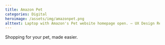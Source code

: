 ```yaml
---
title: Amazon Pet
categories: Digital
heroimage: /assets/img/amazonpet.png
alttext: Laptop with Amazon's Pet website homepage open. — UX Design Research - Shopping for your pet, made easier.
---
```


Shopping for your pet, made easier.